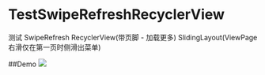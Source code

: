 # TestSwipeRefreshRecyclerView
测试 SwipeRefresh RecyclerView(带页脚 - 加载更多) SlidingLayout(ViewPage右滑仅在第一页时侧滑出菜单)

##Demo
![](https://github.com/wzhnsc/TestSwipeRefreshRecyclerView/blob/master/gif/show.gif)
